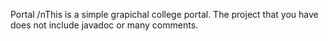  Portal
 /nThis is a simple grapichal college portal.
 The project that you have does not include javadoc or many comments.
 
 
